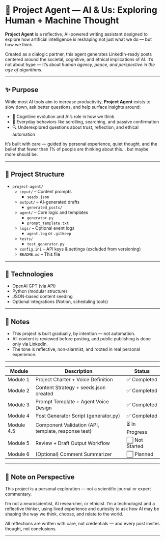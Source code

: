 # 🧠 Project Agent — AI & Us: Exploring Human + Machine Thought

**Project Agent** is a reflective, AI-powered writing assistant designed to explore how artificial intelligence is reshaping not just what we do — but how we think.

Created as a dialogic partner, this agent generates LinkedIn-ready posts centered around the societal, cognitive, and ethical implications of AI. It’s not about hype — it’s about *human agency, peace, and perspective in the age of algorithms*.

---

## ✨ Purpose

While most AI tools aim to increase productivity, **Project Agent** exists to slow down, ask better questions, and help surface insights around:

- 🧠 Cognitive evolution and AI’s role in how we think
- 📱 Everyday behaviors like scrolling, searching, and passive confirmation
- 🔍 Underexplored questions about trust, reflection, and ethical automation

It’s built with care — guided by personal experience, quiet thought, and the belief that fewer than 1% of people are thinking about this... but maybe more should be.

---

## 📂 Project Structure

- `project-agent/`
  - `input/` – Content prompts
    - `seeds.json`
  - `output/` – AI-generated drafts
    - `generated_posts/`
  - `agent/` – Core logic and templates
    - `generator.py`
    - `prompt_template.txt`
  - `logs/` – Optional event logs
    - `agent.log` or `.gitkeep`
  - `tests/` 
    - `test_generator.py`
  - `config.ini` – API keys & settings (excluded from versioning)
  - `README.md` – This file

---

## 🧰 Technologies

- OpenAI GPT (via API)
- Python (modular structure)
- JSON-based content seeding
- Optional integrations (Notion, scheduling tools)

---

## 📌 Notes

- This project is built gradually, by intention — not automation.
- All content is reviewed before posting, and public publishing is done only via LinkedIn.
- The tone is reflective, non-alarmist, and rooted in real personal experience.

---

| Module | Description | Status |
|--------|-------------|--------|
| Module 1 | Project Charter + Voice Definition | ✅ Completed |
| Module 2 | Content Strategy + seeds.json created | ✅ Completed |
| Module 3 | Prompt Template + Agent Voice Design | ✅ Completed |
| Module 4 | Post Generator Script (generator.py) | ✅ Completed |
| Module 4.5 | Component Validation (API, template, response test) | ⏳ In Progress |
| Module 5 | Review + Draft Output Workflow | ⬜ Not Started |
| Module 6 | (Optional) Comment Summarizer | ⬜ Planned |
---

## 📎 Note on Perspective

This project is a personal exploration — not a scientific journal or expert commentary.

I’m not a neuroscientist, AI researcher, or ethicist. I’m a technologist and a reflective thinker, using lived experience and curiosity to ask how AI may be shaping the way we think, choose, and relate to the world.

All reflections are written with care, not credentials — and every post invites thought, not conclusions.

---

